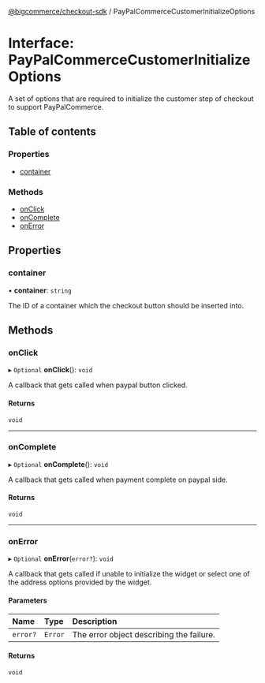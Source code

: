 [@bigcommerce/checkout-sdk](../README.md) / PayPalCommerceCustomerInitializeOptions

# Interface: PayPalCommerceCustomerInitializeOptions

A set of options that are required to initialize the customer step of
checkout to support PayPalCommerce.

## Table of contents

### Properties

- [container](PayPalCommerceCustomerInitializeOptions.md#container)

### Methods

- [onClick](PayPalCommerceCustomerInitializeOptions.md#onclick)
- [onComplete](PayPalCommerceCustomerInitializeOptions.md#oncomplete)
- [onError](PayPalCommerceCustomerInitializeOptions.md#onerror)

## Properties

### container

• **container**: `string`

The ID of a container which the checkout button should be inserted into.

## Methods

### onClick

▸ `Optional` **onClick**(): `void`

A callback that gets called when paypal button clicked.

#### Returns

`void`

___

### onComplete

▸ `Optional` **onComplete**(): `void`

A callback that gets called when payment complete on paypal side.

#### Returns

`void`

___

### onError

▸ `Optional` **onError**(`error?`): `void`

A callback that gets called if unable to initialize the widget or select
one of the address options provided by the widget.

#### Parameters

| Name | Type | Description |
| :------ | :------ | :------ |
| `error?` | `Error` | The error object describing the failure. |

#### Returns

`void`
